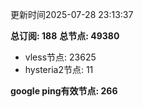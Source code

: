 更新时间2025-07-28 23:13:37

**总订阅: 188**
**总节点: 49380**
- vless节点: 23625
- hysteria2节点: 11

**google ping有效节点: 266**
